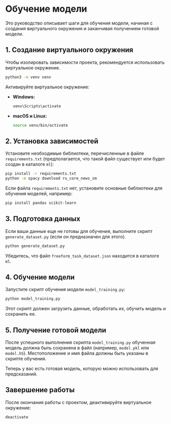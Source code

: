 # Обучение модели

Это руководство описывает шаги для обучения модели, начиная с создания виртуального окружения и заканчивая получением готовой модели.

## 1. Создание виртуального окружения

Чтобы изолировать зависимости проекта, рекомендуется использовать виртуальное окружение.

```bash
python3 -m venv venv
```

Активируйте виртуальное окружение:

* **Windows:**
  ```bash
  venv\Scripts\activate
  ```
* **macOS и Linux:**
  ```bash
  source venv/bin/activate
  ```

## 2. Установка зависимостей

Установите необходимые библиотеки, перечисленные в файле `requirements.txt` (предполагается, что такой файл существует или будет создан в каталоге `ml`):

```bash
pip install -r requirements.txt
python -m spacy download ru_core_news_sm
```

Если файла `requirements.txt` нет, установите основные библиотеки для обучения моделей, например:

```bash
pip install pandas scikit-learn
```

## 3. Подготовка данных

Если ваши данные еще не готовы для обучения, выполните скрипт `generate_dataset.py` (если он предназначен для этого).

```bash
python generate_dataset.py
```

Убедитесь, что файл `freeform_task_dataset.json` находится в каталоге `ml`.

## 4. Обучение модели

Запустите скрипт обучения модели `model_training.py`:

```bash
python model_training.py
```

Этот скрипт должен загрузить данные, обработать их, обучить модель и сохранить ее.

## 5. Получение готовой модели

После успешного выполнения скрипта `model_training.py` обученная модель должна быть сохранена в файл (например, `model.pkl` или `model.h5`). Местоположение и имя файла должны быть указаны в скрипте обучения.

Теперь у вас есть готовая модель, которую можно использовать для предсказаний.

## Завершение работы

После окончания работы с проектом, деактивируйте виртуальное окружение:

```bash
deactivate
```
